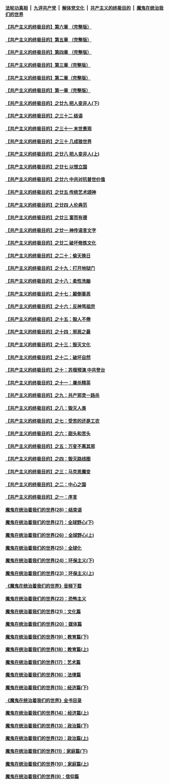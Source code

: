 ####  [法轮功真相](../../../../basic/blob/master/README.md?t=06091601) &nbsp;|&nbsp; [九评共产党](../../../../9ping.md/blob/master/README.md?t=06091601) &nbsp;|&nbsp; [解体党文化](../../../../jtdwh.md/blob/master/README.md?t=06091601)  &nbsp;|&nbsp; [共产主义的终极目的](../../../../gczydzjmd.md/blob/master/README.md?t=06091601) &nbsp;|&nbsp; [魔鬼在统治我们的世界](../../../../mgztzwmdsj.md/blob/master/README.md?t=06091601) 

#### [【共产主义的终极目的】第六章 （完整版）](../pages/nsc422/n11428913.md?t=06091601) 

#### [【共产主义的终极目的】第五章 （完整版）](../pages/nsc422/n11428912.md?t=06091601) 

#### [【共产主义的终极目的】第四章 （完整版）](../pages/nsc422/n11428907.md?t=06091601) 

#### [【共产主义的终极目的】第三章（完整版）](../pages/nsc422/n11428848.md?t=06091601) 

#### [【共产主义的终极目的】第二章（完整版）](../pages/nsc422/n11428831.md?t=06091601) 

#### [【共产主义的终极目的】第一章（完整版）](../pages/nsc422/n11417651.md?t=06091601) 

#### [【共产主义的终极目的】之廿九 把人变非人(下)](../pages/nsc422/n11344140.md?t=06091601) 

#### [【共产主义的终极目的】之三十二 结语](../pages/nsc422/n11360535.md?t=06091601) 

#### [【共产主义的终极目的】之三十一 末世景观](../pages/nsc422/n11351129.md?t=06091601) 

#### [【共产主义的终极目的】之三十 几成狼世界](../pages/nsc422/n11348280.md?t=06091601) 

#### [【共产主义的终极目的】之廿八 把人变非人(上)](../pages/nsc422/n11340492.md?t=06091601) 

#### [【共产主义的终极目的】之廿七 以恨立国](../pages/nsc422/n11336944.md?t=06091601) 

#### [【共产主义的终极目的】之廿六 中共对抗普世价值](../pages/nsc422/n11324785.md?t=06091601) 

#### [【共产主义的终极目的】之廿五 传统艺术颂神](../pages/nsc422/n11296396.md?t=06091601) 

#### [【共产主义的终极目的】之廿四 人伦典范](../pages/nsc422/n11296397.md?t=06091601) 

#### [【共产主义的终极目的】之廿三 富而有德](../pages/nsc422/n11283598.md?t=06091601) 

#### [【共产主义的终极目的】之廿一 神传语言文字](../pages/nsc422/n11263265.md?t=06091601) 

#### [【共产主义的终极目的】之廿二 破坏修炼文化](../pages/nsc422/n11245728.md?t=06091601) 

#### [【共产主义的终极目的】之二十：偷天换日](../pages/nsc422/n11238846.md?t=06091601) 

#### [【共产主义的终极目的】之十九：打开地狱门](../pages/nsc422/n11206376.md?t=06091601) 

#### [【共产主义的终极目的】之十八：柔性洗脑](../pages/nsc422/n11199994.md?t=06091601) 

#### [【共产主义的终极目的】之十七：颠倒善恶](../pages/nsc422/n11179782.md?t=06091601) 

#### [【共产主义的终极目的】之十六：反神骂祖宗](../pages/nsc422/n11166798.md?t=06091601) 

#### [【共产主义的终极目的】之十五：毁人不倦](../pages/nsc422/n11166792.md?t=06091601) 

#### [【共产主义的终极目的】之十四：邪恶之最](../pages/nsc422/n11150249.md?t=06091601) 

#### [【共产主义的终极目的】之十三：毁灭文化](../pages/nsc422/n11135227.md?t=06091601) 

#### [【共产主义的终极目的】之十二：破坏自然](../pages/nsc422/n11135214.md?t=06091601) 

#### [【共产主义的终极目的】之十：苏俄预演 中共登台](../pages/nsc422/n11118424.md?t=06091601) 

#### [【共产主义的终极目的】之十一：屠杀精英](../pages/nsc422/n11118442.md?t=06091601) 

#### [【共产主义的终极目的】之九：共产邪灵一路杀](../pages/nsc422/n11114139.md?t=06091601) 

#### [【共产主义的终极目的】之八：毁灭人类](../pages/nsc422/n11108503.md?t=06091601) 

#### [【共产主义的终极目的】之七：受苦的还是工农](../pages/nsc422/n11101809.md?t=06091601) 

#### [【共产主义的终极目的】之六：甜头和苦头](../pages/nsc422/n11096971.md?t=06091601) 

#### [【共产主义的终极目的】之五：万变不离其邪](../pages/nsc422/n11091285.md?t=06091601) 

#### [【共产主义的终极目的】之四：毁灭路线图](../pages/nsc422/n11086284.md?t=06091601) 

#### [【共产主义的终极目的】之三：马克思魔变](../pages/nsc422/n11061941.md?t=06091601) 

#### [【共产主义的终极目的】之二：中心之国](../pages/nsc422/n11047728.md?t=06091601) 

#### [【共产主义的终极目的】之一：序言](../pages/nsc422/n11086077.md?t=06091601) 

#### [魔鬼在统治着我们的世界(28)：结束语](../pages/nsc422/n10936246.md?t=06091601) 

#### [魔鬼在统治着我们的世界(27)：全球野心(下)](../pages/nsc422/n10928319.md?t=06091601) 

#### [魔鬼在统治着我们的世界(26)：全球野心(上)](../pages/nsc422/n10900318.md?t=06091601) 

#### [魔鬼在统治着我们的世界(25)：全球化](../pages/nsc422/n10788205.md?t=06091601) 

#### [魔鬼在统治着我们的世界(24)：环保主义(下)](../pages/nsc422/n10695307.md?t=06091601) 

#### [魔鬼在统治着我们的世界(23)：环保主义(上)](../pages/nsc422/n10688613.md?t=06091601) 

#### [《魔鬼在统治着我们的世界》音频下载](../pages/nsc422/n10635553.md?t=06091601) 

#### [魔鬼在统治着我们的世界(22)：恐怖主义](../pages/nsc422/n10614727.md?t=06091601) 

#### [魔鬼在统治着我们的世界(21)：文化篇](../pages/nsc422/n10597706.md?t=06091601) 

#### [魔鬼在统治着我们的世界(20)：媒体篇](../pages/nsc422/n10586579.md?t=06091601) 

#### [魔鬼在统治着我们的世界(19)：教育篇(下)](../pages/nsc422/n10564808.md?t=06091601) 

#### [魔鬼在统治着我们的世界(18)：教育篇(上)](../pages/nsc422/n10526970.md?t=06091601) 

#### [魔鬼在统治着我们的世界(17)：艺术篇](../pages/nsc422/n10499093.md?t=06091601) 

#### [魔鬼在统治着我们的世界(16)：法律篇](../pages/nsc422/n10485969.md?t=06091601) 

#### [魔鬼在统治着我们的世界(15)：经济篇(下)](../pages/nsc422/n10469975.md?t=06091601) 

#### [《魔鬼在统治着我们的世界》全书目录](../pages/nsc422/n10464261.md?t=06091601) 

#### [魔鬼在统治着我们的世界(14)：经济篇(上)](../pages/nsc422/n10457370.md?t=06091601) 

#### [魔鬼在统治着我们的世界(13)：政治篇(下)](../pages/nsc422/n10448270.md?t=06091601) 

#### [魔鬼在统治着我们的世界(12)：政治篇(上)](../pages/nsc422/n10444576.md?t=06091601) 

#### [魔鬼在统治着我们的世界(11)：家庭篇(下)](../pages/nsc422/n10440961.md?t=06091601) 

#### [魔鬼在统治着我们的世界(10)：家庭篇(上)](../pages/nsc422/n10435448.md?t=06091601) 

#### [魔鬼在统治着我们的世界(9)：信仰篇](../pages/nsc422/n10432159.md?t=06091601) 

